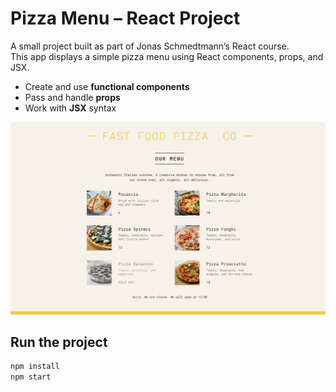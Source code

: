 # Pizza Menu – React Project

A small project built as part of Jonas Schmedtmann’s React course.  
This app displays a simple pizza menu using React components, props, and JSX.

- Create and use **functional components**
- Pass and handle **props**
- Work with **JSX** syntax

![Screenshot](./pizzaMenu.png)



## Run the project

```bash
npm install
npm start
```
